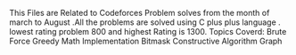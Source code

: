 This Files are Related to Codeforces Problem solves from the month of march to August .All the problems are solved using C plus plus language . lowest rating problem 800 and highest Rating is 1300. 
Topics Coverd: Brute Force
               Greedy 
               Math
               Implementation
               Bitmask
               Constructive Algorithm 
               Graph
               